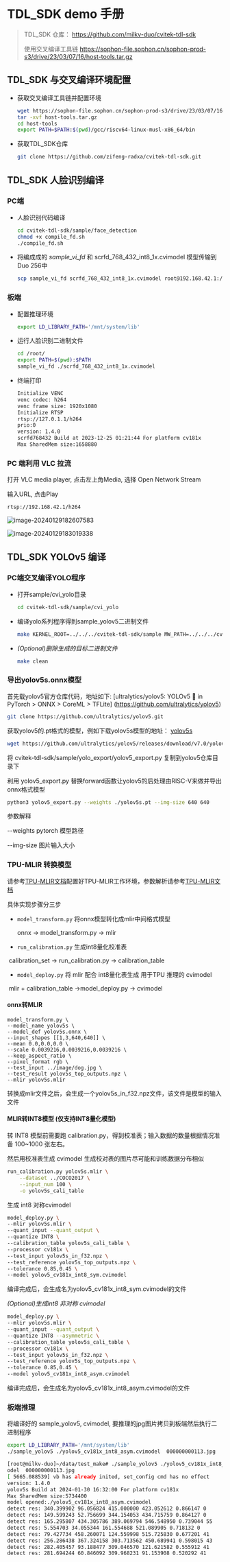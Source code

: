 # TDL_SDK demo 手册

> TDL_SDK 仓库： https://github.com/milkv-duo/cvitek-tdl-sdk
>
> 使用交叉编译工具链 https://sophon-file.sophon.cn/sophon-prod-s3/drive/23/03/07/16/host-tools.tar.gz



## TDL_SDK 与交叉编译环境配置

- 获取交叉编译工具链并配置环境

  ```bash
  wget https://sophon-file.sophon.cn/sophon-prod-s3/drive/23/03/07/16/host-tools.tar.gz
  tar -xvf host-tools.tar.gz
  cd host-tools
  export PATH=$PATH:$(pwd)/gcc/riscv64-linux-musl-x86_64/bin
  ```

- 获取TDL_SDK仓库

  ```bash
  git clone https://github.com/zifeng-radxa/cvitek-tdl-sdk.git
  ```

  

## TDL_SDK 人脸识别编译

### PC端

- 人脸识别代码编译

  ```bash
  cd cvitek-tdl-sdk/sample/face_detection
  chmod +x compile_fd.sh
  ./compile_fd.sh
  ```

- 将编成成的 *sample_vi_fd* 和 scrfd_768_432_int8_1x.cvimodel 模型传输到 Duo 256中

  ```bash
  scp sample_vi_fd scrfd_768_432_int8_1x.cvimodel root@192.168.42.1:/root/
  ```

  

### 板端

- 配置推理环境

  ```bash
  export LD_LIBRARY_PATH='/mnt/system/lib'
  ```

- 运行人脸识别二进制文件

  ```bash
  cd /root/
  export PATH=$(pwd):$PATH
  sample_vi_fd ./scrfd_768_432_int8_1x.cvimodel
  ```

- 终端打印

  ```bash
  Initialize VENC
  venc codec: h264
  venc frame size: 1920x1080
  Initialize RTSP
  rtsp://127.0.1.1/h264
  prio:0
  version: 1.4.0
  scrfd768432 Build at 2023-12-25 01:21:44 For platform cv181x
  Max SharedMem size:1658880
  ```

  

### PC 端利用 VLC 拉流

打开 VLC media player, 点击左上角Media, 选择 Open Network Stream

输入URL, 点击Play

```bash
rtsp://192.168.42.1/h264
```



![image-20240129182607583](https://github.com/zifeng-radxa/cvitek-tdl-sdk/blob/master/sample/face_detection/1.png?raw=true)

![image-20240129183019338](https://github.com/zifeng-radxa/cvitek-tdl-sdk/blob/master/sample/face_detection/2.png?raw=true)



## TDL_SDK YOLOv5 编译

### PC端交叉编译YOLO程序

- 打开sample/cvi_yolo目录

   ```bash
   cd cvitek-tdl-sdk/sample/cvi_yolo
   ```

- 编译yolo系列程序得到sample_yolov5二进制文件

   ```bash
   make KERNEL_ROOT=../../../cvitek-tdl-sdk/sample MW_PATH=../../../cvitek-tdl-sdk/sample/3rd/middleware/v2 TPU_PATH=../../../cvitek-tdl-sdk/sample/3rd/tpu IVE_PATH=../../../cvitek-tdl-sdk/sample/3rd/ive USE_TPU_IVE=ON  CHIP=CV180X SDK_VER=musl_riscv64 -j10
   ```
   
- *(Optional)删除生成的目标二进制文件*

   ```bash
   make clean
   ```



### 导出yolov5s.onnx模型

首先载yolov5官方仓库代码，地址如下: [ultralytics/yolov5: YOLOv5 🚀 in PyTorch > ONNX > CoreML > TFLite] (https://github.com/ultralytics/yolov5)

```bash 
git clone https://github.com/ultralytics/yolov5.git
```

获取yolov5的.pt格式的模型，例如下载yolov5s模型的地址： [yolov5s](https://github.com/ultralytics/yolov5/releases/download/v7.0/yolov5s.pt)

```bash
wget https://github.com/ultralytics/yolov5/releases/download/v7.0/yolov5s.pt
```

将 cvitek-tdl-sdk/sample/yolo_export/yolov5_export.py 复制到yolov5仓库目录下

利用 yolov5_export.py 替换forward函数让yolov5的后处理由RISC-V来做并导出onnx格式模型

```bash
python3 yolov5_export.py --weights ./yolov5s.pt --img-size 640 640
```

参数解释 

--weights pytorch 模型路径

--img-size 图片输入大小



### TPU-MLIR 转换模型

请参考[TPU-MLIR文档](https://github.com/sophgo/tpu-mlir)配置好TPU-MLIR工作环境，参数解析请参考[TPU-MLIR文档](https://github.com/sophgo/tpu-mlir)

具体实现步骤分三步

- `model_transform.py` 将onnx模型转化成mlir中间格式模型

  onnx -> model_transform.py -> mlir

- `run_calibration.py` 生成int8量化校准表

​	calibration_set -> run_calibration.py -> calibration_table

- `model_deploy.py` 将 mlir 配合 int8量化表生成 用于TPU 推理的 cvimodel

​	mlir + calibration_table  ->model_deploy.py -> cvimodel

#### onnx转MLIR

```bash]
model_transform.py \
--model_name yolov5s \
--model_def yolov5s.onnx \
--input_shapes [[1,3,640,640]] \
--mean 0.0,0.0,0.0 \
--scale 0.0039216,0.0039216,0.0039216 \
--keep_aspect_ratio \
--pixel_format rgb \
--test_input ../image/dog.jpg \
--test_result yolov5s_top_outputs.npz \
--mlir yolov5s.mlir
```

转换成mlir文件之后，会生成一个yolov5s_in_f32.npz文件，该文件是模型的输入文件

#### MLIR转INT8模型 (仅支持INT8量化模型)

转 INT8 模型前需要跑 calibration.py，得到校准表；输入数据的数量根据情况准备 100~1000 张左右。

然后用校准表生成 cvimodel 生成校对表的图片尽可能和训练数据分布相似

```bash
run_calibration.py yolov5s.mlir \
	--dataset ../COCO2017 \
    --input_num 100 \
    -o yolov5s_cali_table
```

生成 int8 对称cvimodel

```bash
model_deploy.py \
--mlir yolov5s.mlir \
--quant_input --quant_output \
--quantize INT8 \
--calibration_table yolov5s_cali_table \
--processor cv181x \
--test_input yolov5s_in_f32.npz \
--test_reference yolov5s_top_outputs.npz \
--tolerance 0.85,0.45 \
--model yolov5_cv181x_int8_sym.cvimodel
```

编译完成后，会生成名为yolov5_cv181x_int8_sym.cvimodel的文件

*(Optional)生成int8 非对称 cvimodel*

```bash
model_deploy.py \
--mlir yolov5s.mlir \
--quant_input --quant_output \
--quantize INT8 --asymmetric \
--calibration_table yolov5s_cali_table \
--processor cv181x \
--test_input yolov5s_in_f32.npz \
--test_reference yolov5s_top_outputs.npz \
--tolerance 0.85,0.45 \
--model yolov5_cv181x_int8_asym.cvimodel
```

编译完成后，会生成名为yolov5_cv181x_int8_asym.cvimodel的文件



### 板端推理

将编译好的 sample_yolov5, cvimodel, 要推理的jpg图片拷贝到板端然后执行二进制程序

```bash
export LD_LIBRARY_PATH='/mnt/system/lib'
./sample_yolov5 ./yolov5_cv181x_int8_asym.cvimodel  000000000113.jpg 
```

```bash
[root@milkv-duo]~/data/test_make# ./sample_yolov5 ./yolov5_cv181x_int8_asym.cvim
odel  000000000113.jpg 
[ 5665.088539] vb has already inited, set_config cmd has no effect
version: 1.4.0
yolov5s Build at 2024-01-30 16:32:00 For platform cv181x
Max SharedMem size:5734400
model opened:./yolov5_cv181x_int8_asym.cvimodel
detect res: 340.399902 96.056824 415.000000 423.052612 0.866147 0
detect res: 149.599243 52.756699 344.154053 434.715759 0.864127 0
detect res: 165.295807 434.305786 389.069794 546.548950 0.739044 55
detect res: 5.554703 34.055344 161.554688 521.089905 0.718132 0
detect res: 79.427734 458.260071 124.559998 515.725830 0.677201 41
detect res: 256.286438 367.324158 303.713562 450.689941 0.598015 43
detect res: 282.405457 93.188477 309.046570 121.621582 0.555912 41
detect res: 281.694244 60.846092 309.968231 91.153908 0.520292 41
```

